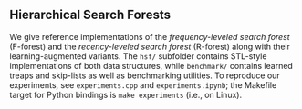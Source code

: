 ## Hierarchical Search Forests

We give reference implementations of the *frequency-leveled search forest* (F-forest) and the *recency-leveled search forest* (R-forest) along with their learning-augmented variants. The `hsf/` subfolder contains STL-style implementations of both data structures, while `benchmark/` contains learned treaps and skip-lists as well as benchmarking utilities. To reproduce our experiments, see `experiments.cpp` and `experiments.ipynb`; the Makefile target for Python bindings is `make experiments` (i.e., on Linux).